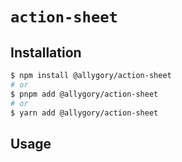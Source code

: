# `action-sheet`

## Installation

```sh
$ npm install @allygory/action-sheet
# or
$ pnpm add @allygory/action-sheet
# or
$ yarn add @allygory/action-sheet
```

## Usage

<!-- View docs [here](https://google.com). -->

